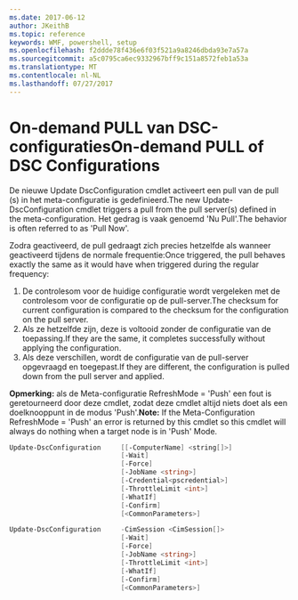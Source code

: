 ```yaml
---
ms.date: 2017-06-12
author: JKeithB
ms.topic: reference
keywords: WMF, powershell, setup
ms.openlocfilehash: f2ddde78f436e6f03f521a9a8246dbda93e7a57a
ms.sourcegitcommit: a5c0795ca6ec9332967bff9c151a8572feb1a53a
ms.translationtype: MT
ms.contentlocale: nl-NL
ms.lasthandoff: 07/27/2017
---
```

# <a name="on-demand-pull-of-dsc-configurations"></a><span data-ttu-id="b53da-102">On-demand PULL van DSC-configuraties</span><span class="sxs-lookup"><span data-stu-id="b53da-102">On-demand PULL of DSC Configurations</span></span>

<span data-ttu-id="b53da-103">De nieuwe Update DscConfiguration cmdlet activeert een pull van de pull (s) in het meta-configuratie is gedefinieerd.</span><span class="sxs-lookup"><span data-stu-id="b53da-103">The new Update-DscConfiguration cmdlet triggers a pull from the pull server(s) defined in the meta-configuration.</span></span> <span data-ttu-id="b53da-104">Het gedrag is vaak genoemd 'Nu Pull'.</span><span class="sxs-lookup"><span data-stu-id="b53da-104">The behavior is often referred to as 'Pull Now'.</span></span> 


<span data-ttu-id="b53da-105">Zodra geactiveerd, de pull gedraagt zich precies hetzelfde als wanneer geactiveerd tijdens de normale frequentie:</span><span class="sxs-lookup"><span data-stu-id="b53da-105">Once triggered, the pull behaves exactly the same as it would have when triggered during the regular frequency:</span></span>

1. <span data-ttu-id="b53da-106">De controlesom voor de huidige configuratie wordt vergeleken met de controlesom voor de configuratie op de pull-server.</span><span class="sxs-lookup"><span data-stu-id="b53da-106">The checksum for current configuration is compared to the checksum for the configuration on the pull server.</span></span> 
2. <span data-ttu-id="b53da-107">Als ze hetzelfde zijn, deze is voltooid zonder de configuratie van de toepassing.</span><span class="sxs-lookup"><span data-stu-id="b53da-107">If they are the same, it completes successfully without applying the configuration.</span></span> 
3. <span data-ttu-id="b53da-108">Als deze verschillen, wordt de configuratie van de pull-server opgevraagd en toegepast.</span><span class="sxs-lookup"><span data-stu-id="b53da-108">If they are different, the configuration is pulled down from the pull server and applied.</span></span>

<span data-ttu-id="b53da-109">**Opmerking:** als de Meta-configuratie RefreshMode = 'Push' een fout is geretourneerd door deze cmdlet, zodat deze cmdlet altijd niets doet als een doelknooppunt in de modus 'Push'.</span><span class="sxs-lookup"><span data-stu-id="b53da-109">**Note:** If the Meta-Configuration RefreshMode = 'Push' an error is returned by this cmdlet so this cmdlet will always do nothing when a target node is in 'Push' Mode.</span></span>

```powershell
Update-DscConfiguration     [[-ComputerName] <string[]>] 
                            [-Wait]
                            [-Force] 
                            [-JobName <string>] 
                            [-Credential<pscredential>] 
                            [-ThrottleLimit <int>] 
                            [-WhatIf] 
                            [-Confirm] 
                            [<CommonParameters>]

Update-DscConfiguration     -CimSession <CimSession[]> 
                            [-Wait] 
                            [-Force] 
                            [-JobName <string>] 
                            [-ThrottleLimit <int>]
                            [-WhatIf] 
                            [-Confirm] 
                            [<CommonParameters>]
```

